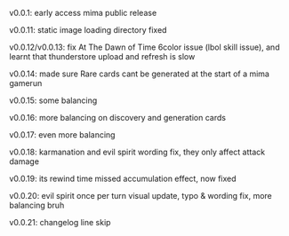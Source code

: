 v0.0.1: early access mima public release

v0.0.11: static image loading directory fixed

v0.0.12/v0.0.13: fix At The Dawn of Time 6color issue (lbol skill issue), and learnt that thunderstore upload and refresh is slow

v0.0.14: made sure Rare cards cant be generated at the start of a mima gamerun

v0.0.15: some balancing

v0.0.16: more balancing on discovery and generation cards

v0.0.17: even more balancing

v0.0.18: karmanation and evil spirit wording fix, they only affect attack damage

v0.0.19: its rewind time missed accumulation effect, now fixed

v0.0.20: evil spirit once per turn visual update, typo & wording fix, more balancing bruh

v0.0.21: changelog line skip